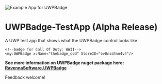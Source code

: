 
![Example App for UWPBadge](https://redir.blob.core.windows.net/assets/BadgeCapture.png "Help market your apps!")

# UWPBadge-TestApp (Alpha Release)
A UWP test app that shows what the UWPBadge control looks like.

```
<!--badge for Call Of Duty: WWII-->
<my:UWPBadge x:Name="thebadge_cod" StoreID="bv0nsd4nn4v4"/>
```	


**See more information on UWPBadge nuget package here: <a href="https://www.nuget.org/packages/RavennaSoftware.UWPBadge/">RavennaSoftware.UWPBadge</a>**

Feedback welcome!

